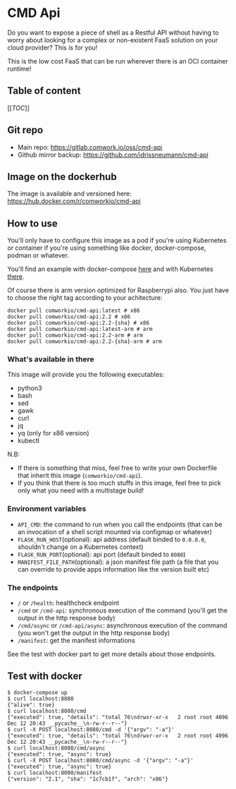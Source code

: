 # CMD Api

Do you want to expose a piece of shell as a Restful API without having to worry about looking for a complex or non-existent FaaS solution on your cloud provider? This is for you! 

This is the low cost FaaS that can be run wherever there is an OCI container runtime!

## Table of content

[[_TOC_]]
## Git repo

* Main repo: https://gitlab.comwork.io/oss/cmd-api
* Github mirror backup: https://github.com/idrissneumann/cmd-api

## Image on the dockerhub

The image is available and versioned here: https://hub.docker.com/r/comworkio/cmd-api

## How to use

You'll only have to configure this image as a pod if you're using Kubernetes or container if you're using something like docker, docker-compose, podman or whatever.

You'll find an example with docker-compose [here](./docker-compose.yml) and with Kubernetes [there](./deployment.yaml).

Of course there is arm version optimized for Raspberrypi also. You just have to choose the right tag according to your achitecture:

```shell
docker pull comworkio/cmd-api:latest # x86
docker pull comworkio/cmd-api:2.2 # x86
docker pull comworkio/cmd-api:2.2-{sha} # x86
docker pull comworkio/cmd-api:latest-arm # arm
docker pull comworkio/cmd-api:2.2-arm # arm
docker pull comworkio/cmd-api:2.2-{sha}-arm # arm
```

### What's available in there

This image will provide you the following executables:
* python3
* bash
* sed
* gawk
* curl
* jq
* yq (only for x86 version)
* kubectl

N.B:
* If there is something that miss, feel free to write your own Dockerfile that inherit this image (`comworkio/cmd-api`).
* If you think that there is too much stuffs in this image, feel free to pick only what you need with a multistage build!

### Environment variables

* `API_CMD`: the command to run when you call the endpoints (that can be an invocation of a shell script mounted via configmap or whatever)
* `FLASK_RUN_HOST`(optional): api address (default binded to `0.0.0.0`, shouldn't change on a Kubernetes context)
* `FLASK_RUN_PORT`(optional): api port (default binded to `8080`)
* `MANIFEST_FILE_PATH`(optional): a json manifest file path (a file that you can override to provide apps information like the version built etc)

### The endpoints

* `/` or `/health`: healthcheck endpoint
* `/cmd` or `/cmd-api`: synchronous execution of the command (you'll get the output in the http response body)
* `/cmd/async` or `/cmd-api/async`: asynchronous execution of the command (you won't get the output in the http response body)
* `/manifest`: get the manifest informations

See the test with docker part to get more details about those endpoints.

## Test with docker

```shell
$ docker-compose up
$ curl localhost:8080
{"alive": true}
$ curl localhost:8080/cmd
{"executed": true, "details": "total 76\ndrwxr-xr-x   2 root root 4096 Dec 12 20:43 __pycache__\n-rw-r--r--"}
$ curl -X POST localhost:8080/cmd -d '{"argv": "-a"}'
{"executed": true, "details": "total 76\ndrwxr-xr-x   2 root root 4096 Dec 12 20:43 __pycache__\n-rw-r--r--"}
$ curl localhost:8080/cmd/async
{"executed": true, "async": true}
$ curl -X POST localhost:8080/cmd/async -d '{"argv": "-a"}'
{"executed": true, "async": true}
$ curl localhost:8080/manifest 
{"version": "2.1", "sha": "1c7cb1f", "arch": "x86"}
```
